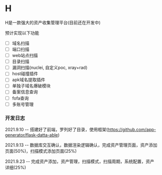 # H
H是一款强大的资产收集管理平台(目前还在开发中)

预计实现以下功能

- [ ] 域名扫描
- [ ] 端口扫描
- [ ] web站点扫描
- [ ] 目录扫描
- [ ] 漏洞扫描(nuclei, 自定义poc, xray+rad) 
- [ ] host碰撞插件
- [ ] apk域名提取插件
- [ ] 单独子域名爆破模块
- [ ] 备案信息查询
- [ ] fofa查询
- [ ] 多账号管理

### 开发日志

2021.9.10 -- 搭建好了前端，罗列好了目录，使用框架(https://github.com/app-generator/flask-datta-able) 

2021.9.13 -- 数据库交互确认，数据渲染逻辑确认，完成资产管理页面，资产添加页面(50%)，扫描模式添加页面(25%)

2021.9.23 -- 完成资产添加，资产管理，扫描模式，扫描周期，系统配置，资产详细(25%)